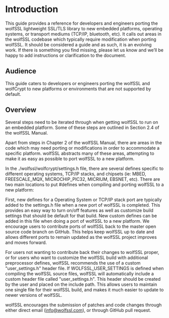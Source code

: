 # Introduction

This guide provides a reference for developers and engineers porting the
wolfSSL lightweight SSL/TLS library to new embedded platforms, operating
systems, or transport mediums (TCP/IP, bluetooth, etc). It calls out
areas in the wolfSSL codebase which typically require modification when
porting wolfSSL. It should be considered a guide and as such, it is an
evolving work.  If there is something you find missing, please let us
know and we’ll be happy to add instructions or clarification to the
document.

## Audience

This guide caters to developers or engineers porting the wolfSSL and
wolfCrypt to new platforms or environments that are not supported by
default.

## Overview

Several steps need to be iterated through when getting wolfSSL to run on
an embedded platform.  Some of these steps are outlined in Section 2.4
of the wolfSSL Manual.

Apart from steps in Chapter 2 of the wolfSSL Manual, there are areas in
the code which may need porting or modifications in order to accommodate
a specific platform. wolfSSL abstracts many of these areas, attempting
to make it as easy as possible to port wolfSSL to a new platform.

In the ./wolfssl/wolfcrypt/settings.h file, there are several defines
specific to different operating systems, TCP/IP stacks, and chipsets
(ie: MBED, FREESCALE\_MQX, MICROCHIP\_PIC32, MICRIUM, EBSNET, etc).
There are two main locations to put \#defines when compiling and porting
wolfSSL to a new platform:

First, new defines for a Operating System or TCP/IP stack port are
typically added to the settings.h file when a new port of wolfSSL is
completed. This provides an easy way to turn on/off features as well as
customize build settings that should be default for that build. New
custom defines can be added in this file when doing a port of wolfSSL to
a new platform. We encourage users to contribute ports of wolfSSL back
to the master open source code branch on GitHub. This helps keep wolfSSL
up to date and allows different ports to remain updated as the wolfSSL
project improves and moves forward.

For users not wanting to contribute back their changes to wolfSSL
proper, or for users who want to customize the wolfSSL build with
additional preprocessor defines, wolfSSL recommends the use of a
custom "user\_settings.h" header file.  If WOLFSSL\_USER\_SETTINGS is
defined when compiling the wolfSSL source files, wolfSSL will
automatically include a custom header file called "user\_settings.h".
This header should be created by the user and placed on the include
path. This allows users to maintain one single file for their wolfSSL
build, and makes it much easier to update to newer versions of wolfSSL.

wolfSSL encourages the submission of patches and code changes through either
direct email (info@wolfssl.com), or through GitHub pull request.
